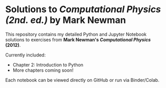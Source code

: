 # Solutions to *Computational Physics (2nd. ed.)* by Mark Newman

This repository contains my detailed Python and Jupyter Notebook solutions to exercises from **Mark Newman's _Computational Physics_ (2012)**.

Currently included:
- Chapter 2: Introduction to Python
- More chapters coming soon!

Each notebook can be viewed directly on GitHub or run via Binder/Colab.
